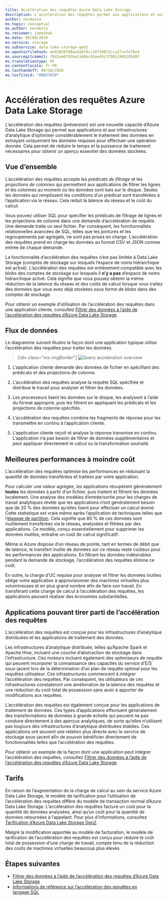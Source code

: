 ```yaml
---
title: Accélération des requêtes Azure Data Lake Storage
description: L’accélération des requêtes permet aux applications et aux infrastructures d’analytique d’optimiser considérablement le traitement des données en extrayant uniquement les données requises pour une opération de traitement.
author: normesta
ms.topic: conceptual
ms.author: normesta
ms.reviewer: jamesbak
ms.date: 09/09/2020
ms.service: storage
ms.subservice: data-lake-storage-gen2
ms.openlocfilehash: ae92828f08ae4abf9cc28f18872cca27ce747be4
ms.sourcegitcommit: f8d2ae6f91be1ab0bc91ee45c379811905185d07
ms.translationtype: HT
ms.contentlocale: fr-FR
ms.lasthandoff: 09/10/2020
ms.locfileid: "89657639"
---
```

# <a name="azure-data-lake-storage-query-acceleration"></a>Accélération des requêtes Azure Data Lake Storage

L’accélération des requêtes (préversion) est une nouvelle capacité d’Azure Data Lake Storage qui permet aux applications et aux infrastructures d’analytique d’optimiser considérablement le traitement des données en extrayant uniquement les données requises pour effectuer une opération donnée. Cela permet de réduire le temps et la puissance de traitement nécessaires pour obtenir un aperçu essentiel des données stockées.

## <a name="overview"></a>Vue d’ensemble

L’accélération des requêtes accepte les *prédicats de filtrage* et les *projections de colonnes* qui permettent aux applications de filtrer les lignes et les colonnes au moment où les données sont lues sur le disque. Seules les données qui remplissent les conditions d’un prédicat sont transférées à l’application via le réseau. Cela réduit la latence du réseau et le coût du calcul.  

Vous pouvez utiliser SQL pour spécifier les prédicats de filtrage de lignes et les projections de colonne dans une demande d’accélération de requête. Une demande traite un seul fichier. Par conséquent, les fonctionnalités relationnelles avancées de SQL, telles que les jointures et les regroupements par agrégats, ne sont pas prises en charge. L’accélération des requêtes prend en charge les données au format CSV et JSON comme entrée de chaque demande.

La fonctionnalité d’accélération des requêtes n’est pas limitée à Data Lake Storage (comptes de stockage sur lesquels l’espace de noms hiérarchique est activé). L’accélération des requêtes est entièrement compatible avec les blobs des comptes de stockage sur lesquels il **n’y a pas** d’espace de noms hiérarchique activé. Cela signifie que vous pouvez obtenir la même réduction de la latence du réseau et des coûts de calcul lorsque vous traitez des données que vous avez déjà stockées sous forme de blobs dans des comptes de stockage.

Pour obtenir un exemple d’utilisation de l’accélération des requêtes dans une application cliente, consultez [Filtrer des données à l’aide de l’accélération des requêtes d’Azure Data Lake Storage](data-lake-storage-query-acceleration-how-to.md).

## <a name="data-flow"></a>Flux de données

Le diagramme suivant illustre la façon dont une application typique utilise l’accélération des requêtes pour traiter les données.

> [!div class="mx-imgBorder"]
> ![Query acceleration overview](./media/data-lake-storage-query-acceleration/query-acceleration.png)

1. L’application cliente demande des données de fichier en spécifiant des prédicats et des projections de colonne.

2. L’accélération des requêtes analyse la requête SQL spécifiée et distribue le travail pour analyser et filtrer les données.

3. Les processeurs lisent les données sur le disque, les analysent à l’aide du format approprié, puis les filtrent en appliquant les prédicats et les projections de colonne spécifiés.

4. L’accélération des requêtes combine les fragments de réponse pour les transmettre en continu à l’application cliente.

5. L’application cliente reçoit et analyse la réponse transmise en continu. L’application n’a pas besoin de filtrer de données supplémentaires et peut appliquer directement le calcul ou la transformation souhaité.

## <a name="better-performance-at-a-lower-cost"></a>Meilleures performances à moindre coût

L’accélération des requêtes optimise les performances en réduisant la quantité de données transférées et traitées par votre application.

Pour calculer une valeur agrégée, les applications récupèrent généralement **toutes** les données à partir d’un fichier, puis traitent et filtrent les données localement. Une analyse des modèles d’entrée/sortie pour les charges de travail analytiques révèle que les applications n’ont généralement besoin que de 20 % des données qu’elles lisent pour effectuer un calcul donné. Cette statistique est vraie même après l’application de techniques telles que l’[élagage de partition](https://docs.microsoft.com/azure/hdinsight/hdinsight-hadoop-optimize-hive-query#hive-partitioning). Cela signifie que 80 % de ces données sont inutilement transférées via le réseau, analysées et filtrées par des applications. Ce modèle, conçu essentiellement pour supprimer les données inutiles, entraîne un coût de calcul significatif.  

Même si Azure dispose d’un réseau de pointe, tant en termes de débit que de latence, le transfert inutile de données sur ce réseau reste coûteux pour les performances des applications. En filtrant les données indésirables pendant la demande de stockage, l’accélération des requêtes élimine ce coût.

En outre, la charge d’UC requise pour analyser et filtrer les données inutiles oblige votre application à approvisionner des machines virtuelles plus volumineuses et en plus grand nombre afin de faire son travail. En transférant cette charge de calcul à l’accélération des requêtes, les applications peuvent réaliser des économies substantielles.

## <a name="applications-that-can-benefit-from-query-acceleration"></a>Applications pouvant tirer parti de l’accélération des requêtes

L’accélération des requêtes est conçue pour les infrastructures d’analytique distribuées et les applications de traitement des données. 

Les infrastructures d’analytique distribuée, telles qu’Apache Spark et Apache Hive, incluent une couche d’abstraction de stockage dans l’infrastructure. Ces moteurs incluent également des optimiseurs de requête qui peuvent incorporer la connaissance des capacités du service d’E/S sous-jacent lors de la détermination d’un plan de requête optimal pour les requêtes utilisateur. Ces infrastructures commencent à intégrer l’accélération des requêtes. Par conséquent, les utilisateurs de ces infrastructures constateront une amélioration de la latence des requêtes et une réduction du coût total de possession sans avoir à apporter de modifications aux requêtes. 

L’accélération des requêtes est également conçue pour les applications de traitement de données. Ces types d’applications effectuent généralement des transformations de données à grande échelle qui peuvent ne pas conduire directement à des aperçus analytiques, de sorte qu’elles n’utilisent pas toujours des infrastructures d’analytique distribuées établies. Ces applications ont souvent une relation plus directe avec le service de stockage sous-jacent afin de pouvoir bénéficier directement de fonctionnalités telles que l’accélération des requêtes. 

Pour obtenir un exemple de la façon dont une application peut intégrer l’accélération des requêtes, consultez [Filtrer des données à l’aide de l’accélération des requêtes d’Azure Data Lake Storage](data-lake-storage-query-acceleration-how-to.md).

## <a name="pricing"></a>Tarifs

En raison de l’augmentation de la charge de calcul au sein du service Azure Data Lake Storage, le modèle de tarification pour l’utilisation de l’accélération des requêtes diffère du modèle de transaction normal d’Azure Data Lake Storage. L’accélération des requêtes facture un coût pour la quantité de données analysées, ainsi qu’un coût pour la quantité de données retournées à l’appelant. Pour plus d’informations, consultez [Tarification d’Azure Data Lake Storage Gen2](https://azure.microsoft.com/pricing/details/storage/data-lake/).

Malgré la modification apportée au modèle de facturation, le modèle de tarification de l’accélération des requêtes est conçu pour réduire le coût total de possession d’une charge de travail, compte tenu de la réduction des coûts de machines virtuelles beaucoup plus élevés.

## <a name="next-steps"></a>Étapes suivantes

- [Filtrer des données à l’aide de l’accélération des requêtes d’Azure Data Lake Storage](data-lake-storage-query-acceleration-how-to.md)
- [Informations de référence sur l’accélération des requêtes en langage SQL](query-acceleration-sql-reference.md)


